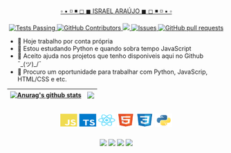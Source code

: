 
<p align="center"><a href="https://haell.github.io">▫ ▪ ◽ ◾ ◻ ◼ ISRAEL ARAÚJO ◼ ◻ ◾ ◽ ▪ ▫</a></p>
<div>
<p align="center">
    <a href="https://github.com/haell/github-readme-stats/actions">
      <img alt="Tests Passing" src="https://github.com/anuraghazra/github-readme-stats/workflows/Test/badge.svg" />
    </a>
    <a href="https://github.com/haell/github-readme-stats/graphs/contributors">
      <img alt="GitHub Contributors" src="https://img.shields.io/github/contributors/haell/github-readme-stats" />
    </a>
    <a href="https://codecov.io/gh/haell/github-readme-stats">
      <img src="https://codecov.io/gh/haell/github-readme-stats/branch/master/graph/badge.svg" />
    </a>
    <a href="https://github.com/haell/github-readme-stats/issues">
      <img alt="Issues" src="https://img.shields.io/github/issues/haell/github-readme-stats?color=0088ff" />
    </a>
    <a href="https://github.com/haell/github-readme-stats/pulls">
      <img alt="GitHub pull requests" src="https://img.shields.io/github/issues-pr/haell/github-readme-stats?color=0088ff" />
    </a>
</div>
    


- 🔭 Hoje trabalho por conta própria
- 🌱 Estou estudando Python e quando sobra tempo JavaScript
- 👯 Aceito ajuda nos projetos que tenho disponiveis aqui no Github ¯\_(ツ)_/¯
- 📣 Procuro um oportunidade para trabalhar com Python, JavaScrip, HTML/CSS e etc.

| <a href="https://github.com/anuraghazra/github-readme-stats"><img align="center" src="https://github-readme-stats.vercel.app/api?username=haell&show_icons=true&include_all_commits=true&theme=buefy&hide_border=true" alt="Anurag's github stats" /></a> | <a href="https://github.com/anuraghazra/github-readme-stats"><img align="center" src="https://github-readme-stats.vercel.app/api/top-langs/?username=haell&layout=compact&theme=buefy&hide_border=true" /></a> |
| ------------- | ------------- |

<div align="center" style="display: inline_block"><br>
  <img align="center" alt="Haell-Js" height="30" width="40" src="https://raw.githubusercontent.com/devicons/devicon/master/icons/javascript/javascript-plain.svg">
  <img align="center" alt="Haell-Ts" height="30" width="40" src="https://raw.githubusercontent.com/devicons/devicon/master/icons/typescript/typescript-plain.svg">
  <img align="center" alt="Haell-React" height="30" width="40" src="https://raw.githubusercontent.com/devicons/devicon/master/icons/react/react-original.svg">
  <img align="center" alt="Haell-HTML" height="30" width="40" src="https://raw.githubusercontent.com/devicons/devicon/master/icons/html5/html5-original.svg">
  <img align="center" alt="Haell-CSS" height="30" width="40" src="https://raw.githubusercontent.com/devicons/devicon/master/icons/css3/css3-original.svg">
  <img align="center" alt="Haell-Python" height="30" width="40" src="https://raw.githubusercontent.com/devicons/devicon/master/icons/python/python-original.svg">
</div>
  
  ##
 
<div align="center"> 
   <a href="https://instagram.com/haellsilva" target="_blank"><img src="https://img.shields.io/badge/-Instagram-%23E4405F?style=for-the-badge&logo=instagram&logoColor=white" target="_blank"></a> 	
 <a href="https://discord.gg/8559" target="_blank"><img src="https://img.shields.io/badge/Discord-7289DA?style=for-the-badge&logo=discord&logoColor=white" target="_blank"></a> 
  <a href = "mailto:israelaraujo.employ@gmail.com"><img src="https://img.shields.io/badge/-Gmail-%23333?style=for-the-badge&logo=gmail&logoColor=white" target="_blank"></a>
  <a href="https://www.linkedin.com/in/-45875016a" target="_blank"><img src="https://img.shields.io/badge/-LinkedIn-%230077B5?style=for-the-badge&logo=linkedin&logoColor=white" target="_blank"></a> 
  
</div>
